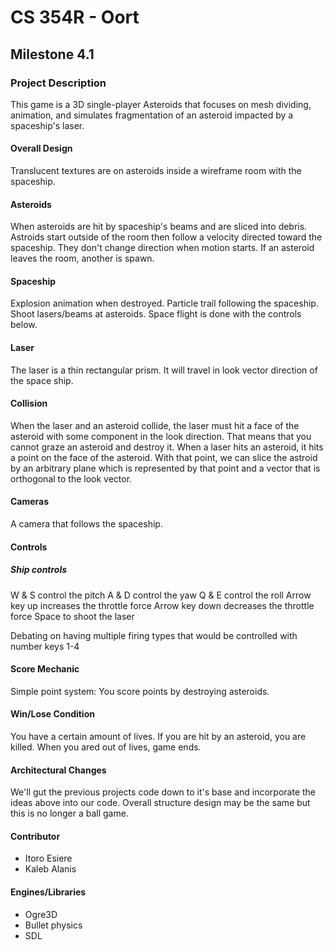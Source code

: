 # CS 354R - Oort

## Milestone 4.1

### Project Description

This game is a 3D single-player Asteroids that focuses on mesh dividing, animation, and simulates fragmentation of an asteroid impacted by a spaceship's laser.

#### Overall Design

Translucent textures are on asteroids inside a wireframe room with the spaceship. 

#### Asteroids

When asteroids are hit by spaceship's beams and are sliced into debris. Astroids start outside of the room then follow a velocity directed toward the spaceship. They don't change direction when motion starts. If an asteroid leaves the room, another is spawn. 

#### Spaceship

Explosion animation when destroyed. Particle trail following the spaceship. Shoot lasers/beams at asteroids. Space flight is done with the controls below. 

#### Laser

The laser is a thin rectangular prism. It will travel in look vector direction of the space ship. 

#### Collision

When the laser and an asteroid collide, the laser must hit a face of the asteroid with some component in the look direction. That means that you cannot graze an asteroid and destroy it. When a laser hits an asteroid, it hits a point on the face of the asteroid. With that point, we can slice the astroid by an arbitrary plane which is represented by that point and a vector that is orthogonal to the look vector.

#### Cameras

A camera that follows the spaceship. 

#### Controls 

##### Ship controls
W & S control the pitch 
A & D control the yaw 
Q & E control the roll 
Arrow key up increases the throttle force
Arrow key down decreases the throttle force
Space to shoot the laser

Debating on having multiple firing types that would be controlled with number keys 1-4


#### Score Mechanic 

Simple point system: You score points by destroying asteroids.


#### Win/Lose Condition

You have a certain amount of lives. If you are hit by an asteroid, you are killed. When you ared out of lives, game ends. 

#### Architectural Changes

We'll gut the previous projects code down to it's base and incorporate the ideas above into our code. Overall structure design may be the same but this is no longer a ball game. 

#### Contributor
* Itoro Esiere
* Kaleb Alanis

#### Engines/Libraries
* Ogre3D
* Bullet physics
* SDL